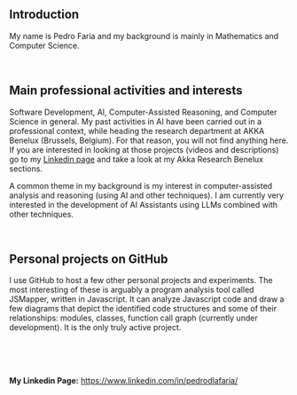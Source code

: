 ## Introduction

My name is Pedro Faria and my background is mainly in Mathematics and Computer Science.

<br>

## Main professional activities and interests

Software Development, AI, Computer-Assisted Reasoning, and Computer Science in general.
My past activities in AI have been carried out in a professional context, while heading the research department at AKKA Benelux (Brussels, Belgium). For that reason, you will not find anything here. If you are interested in looking at those projects (videos and descriptions) go to my [Linkedin page](https://www.linkedin.com/in/pedrodlafaria/) and take a look at my Akka Research Benelux sections.

A common theme in my background is my interest in computer-assisted analysis and reasoning (using AI and other techniques). I am currently very interested in the development of AI Assistants using LLMs combined with other techniques.

<br>

## Personal projects on GitHub

I use GitHub to host a few other personal projects and experiments. The most interesting of these is arguably a program analysis tool called JSMapper, written in Javascript. It can analyze Javascript code and draw a few diagrams that depict the identified code structures and some of their relationships: modules, classes, function call graph (currently under development). It is the only truly active project.

<br>
<br>
<br>

**My Linkedin Page:**   https://www.linkedin.com/in/pedrodlafaria/
